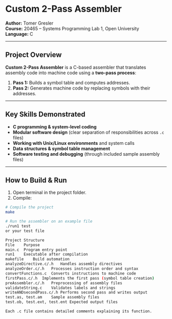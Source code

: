 # Custom 2-Pass Assembler

**Author:** Tomer Gresler  
**Course:** 20465 – Systems Programming Lab 1, Open University  
**Language:** C  

---

## Project Overview

**Custom 2-Pass Assembler** is a C-based assembler that translates assembly code into machine code using a **two-pass process**:

1. **Pass 1:** Builds a symbol table and computes addresses.  
2. **Pass 2:** Generates machine code by replacing symbols with their addresses.  

---

## Key Skills Demonstrated

- **C programming & system-level coding**  
- **Modular software design** (clear separation of responsibilities across `.c` files)  
- **Working with Unix/Linux environments** and system calls  
- **Data structures & symbol table management**  
- **Software testing and debugging** (through included sample assembly files)

---

## How to Build & Run

1. Open terminal in the project folder.  
2. Compile:  
```bash
# Compile the project
make

# Run the assembler on an example file
./run1 test
or your test file

Project Structure
File	Purpose
main.c	Program entry point
run1	Executable after compilation
makefile	Build automation
analyzeDirective.c/.h	Handles assembly directives
analyzeOrder.c/.h	Processes instruction order and syntax
convertFunctions.c	Converts instructions to machine code
firstPass.c/.h	Implements the first pass (symbol table creation)
preAssembler.c/.h	Preprocessing of assembly files
validateString.c	Validates labels and strings
writeANDsecondPass.c/.h	Performs second pass and writes output
test.as, test.am	Sample assembly files
test.ob, test.ext, test.ent	Expected output files

Each .c file contains detailed comments explaining its function.
